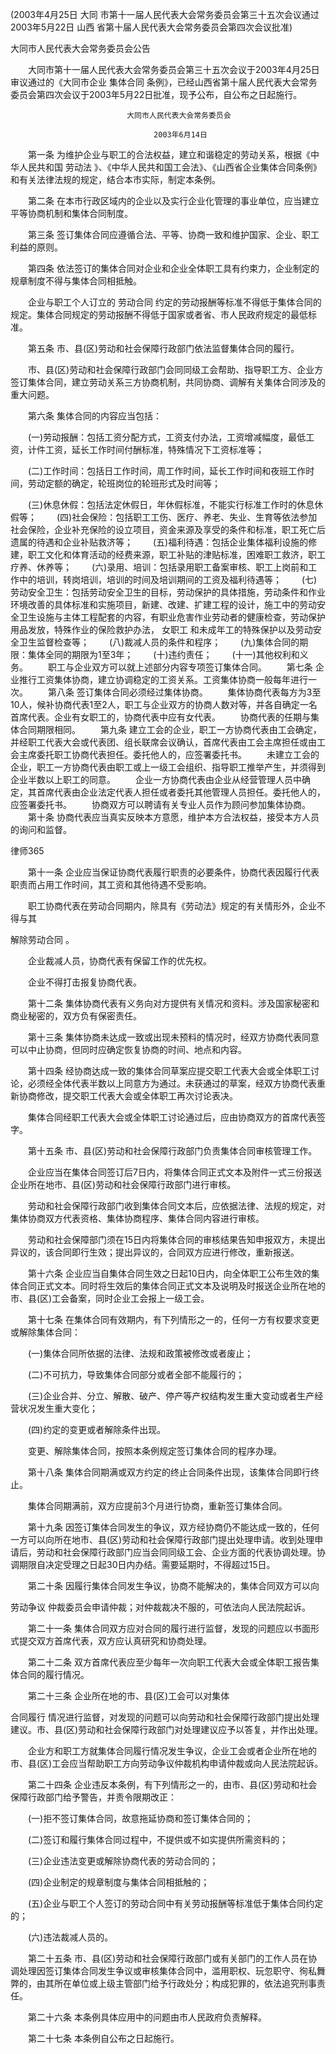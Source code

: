 
 (2003年4月25日
大同
市第十一届人民代表大会常务委员会第三十五次会议通过2003年5月22日
山西
省第十届人民代表大会常务委员会第四次会议批准)
 
 
 
  大同市人民代表大会常务委员会公告
 
 
 
 　　大同市第十一届人民代表大会常务委员会第三十五次会议于2003年4月25日审议通过的《大同市企业
集体合同
条例》，已经山西省第十届人民代表大会常务委员会第四次会议于2003年5月22日批准，现予公布，自公布之日起施行。
 
 
                              大同市人民代表大会常务委员会
 
                                    2003年6月14日
   
 
 　　第一条 为维护企业与职工的合法权益，建立和谐稳定的劳动关系，根据《中华人民共和国
劳动法
》、《中华人民共和国工会法》、《山西省企业集体合同条例》和有关法律法规的规定，结合本市实际，制定本条例。
 
 
 　　第二条 在本市行政区域内的企业以及实行企业化管理的事业单位，应当建立平等协商机制和集体合同制度。
 
 
 　　第三条 签订集体合同应遵循合法、平等、协商一致和维护国家、企业、职工利益的原则。
 
 
 
 　　第四条 依法签订的集体合同对企业和企业全体职工具有约束力，企业制定的规章制度不得与集体合同相抵触。
 
 
 　　企业与职工个人订立的
劳动合同
约定的劳动报酬等标准不得低于集体合同的规定。集体合同规定的劳动报酬不得低于国家或者省、市人民政府规定的最低标准。
 
 
 　　第五条 市、县(区)劳动和社会保障行政部门依法监督集体合同的履行。
 
 　　市、县(区)劳动和社会保障行政部门会同同级工会帮助、指导职工方、企业方签订集体合同，建立劳动关系三方协商机制，共同协商、调解有关集体合同涉及的重大问题。
 
 
 　　第六条 集体合同的内容应当包括：
 
 
 　　(一)劳动报酬：包括工资分配方式，工资支付办法，工资增减幅度，最低工资，计件工资，延长工作时间付酬标准，特殊情况下工资标准等；
 
 
 　　(二)工作时间：包括日工作时间，周工作时间，延长工作时间和夜班工作时间，劳动定额的确定，轮班岗位的轮班形式及时间等；
 
 　　(三)休息休假：包括法定休假日，年休假标准，不能实行标准工作时的休息休假等；
 　　(四)社会保险：包括职工工伤、医疗、养老、失业、生育等依法参加社会保险，企业补充保险的设立项目，资金来源及享受的条件和标准，职工死亡后遗属的待遇和企业补贴救济等；
 　　(五)福利待遇：包括企业集体福利设施的修建，职工文化和体育活动的经费来源，职工补贴的津贴标准，困难职工救济，职工疗养、休养等；
 　　(六)录用、培训：包括录用职工备案审核、职工上岗前和工作中的培训，转岗培训，培训的时间及培训期间的工资及福利待遇等；
 　　(七)劳动安全卫生：包括劳动安全卫生的目标，劳动保护的具体措施，劳动条件和作业环境改善的具体标准和实施项目，新建、改建、扩建工程的设计，施工中的劳动安全卫生设施与主体工程配套的内容，有职业危害作业劳动者的健康检查，劳动保护用品发放，特殊作业的保险救护办法，
女职工
和未成年工的特殊保护以及劳动安全卫生监督检查等；
 　　(八)裁减人员的条件和程序；
 　　(九)集体合同的期限：集体全同的期限为1至3年；
 　　(十)违约责任；
 　　(十一)其他权利和义务。
 　　职工与企业双方可以就上述部分内容专项签订集体合同。
 　　第七条 企业推行工资集体协商，建立协调稳定的工资关系。工资集体协商一般每年进行一次。
 　　第八条 签订集体合同必须经过集体协商。
 　　集体协商代表每方为3至10人，候补协商代表1至2人，职工与企业双方的协商人数对等，并各自确定一名首席代表。企业有女职工的，协商代表中应有女代表。
 　　协商代表的任期与集体合同期限相同。
 　　第九条 建立工会的企业，职工一方协商代表由工会确定，并经职工代表大会或代表团、组长联席会议确认，首席代表由工会主席担任或由工会主席委托职工协商代表担任。委托他人的，应签署委托书。
 　　未建立工会的企业，职工一方协商代表由职工或上一级工会组织、指导职工推举产生，并须得到企业半数以上职工的同意。
 　　企业一方协商代表由企业从经营管理人员中确定，其首席代表由企业法定代表人担任或者委托其他管理人员担任。委托他人的，应签署委托书。
 　　协商双方可以聘请有关专业人员作为顾问参加集体协商。
 　　第十条 协商代表应当真实反映本方意愿，维护本方合法权益，接受本方人员的询问和监督。




 
律师365






 　　第十一条 企业应当保证协商代表履行职责的必要条件，协商代表因履行代表职责而占用工作时间，其工资和其他待遇不受影响。

 　　职工协商代表在劳动合同期内，除具有《劳动法》规定的有关情形外，企业不得与其

解除劳动合同
。

 　　企业裁减人员，协商代表有保留工作的优先权。

 　　企业不得打击报复协商代表。

 　　第十二条 集体协商代表有义务向对方提供有关情况和资料。涉及国家秘密和商业秘密的，双方负有保密责任。

 　　第十三条 集体协商未达成一致或出现未预料的情况时，经双方协商代表同意可以中止协商，但同时应确定恢复协商的时间、地点和内容。

 　　第十四条 经协商达成一致的集体合同草案应提交职工代表大会或全体职工讨论，必须经全体代表半数以上同意方为通过。未获通过的草案，经双方协商代表重新协商修改，提交职工代表大会或全体职工再次讨论表决。

 　　集体合同经职工代表大会或全体职工讨论通过后，应由协商双方的首席代表签字。

 　　第十五条 市、县(区)劳动和社会保障行政部门负责集体合同审核管理工作。

 　　企业应当在集体合同签订后7日内，将集体合同正式文本及附件一式三份报送企业所在地市、县(区)劳动和社会保障行政部门进行审核。

 　　劳动和社会保障行政部门收到集体合同文本后，应依据法律、法规的规定，对集体协商双方代表资格、集体协商程序、集体合同内容进行审核。

 　　劳动和社会保障部门须在15日内将集体合同的审核结果告知申报双方，未提出异议的，该合同即行生效；提出异议的，合同双方应进行修改，重新报送。

 　　第十六条 企业应当自集体合同生效之日起10日内，向全体职工公布生效的集体合同正式文本。同时将生效后的集体合同正式文本及说明及时报送企业所在地的市、县(区)工会备案，同时企业工会报上一级工会。

 　　第十七条 在集体合同有效期内，有下列情形之一的，任何一方有权要求变更或解除集体合同：

 　　(一)集体合同所依据的法律、法规和政策被修改或者废止；

 　　(二)不可抗力，导致集体合同部分或者全部不能履行的；

 　　(三)企业合并、分立、解散、破产、停产等产权结构发生重大变动或者生产经营状况发生重大变化；

 　　(四)约定的变更或者解除条件出现。

 　　变更、解除集体合同，按照本条例规定签订集体合同的程序办理。

 　　第十八条 集体合同期满或双方约定的终止合同条件出现，该集体合同即行终止。

 　　集体合同期满前，双方应提前3个月进行协商，重新签订集体合同。

 　　第十九条 因签订集体合同发生的争议，双方经协商仍不能达成一致的，任何一方可以向所在地市、县(区)劳动和社会保障行政部门提出处理申请。收到处理申请后，劳动和社会保障行政部门应当会同同级工会、企业方面的代表协调处理。协调期限自决定受理之日起30日内办结。需要延期时，不得超过15日。

 　　第二十条 因履行集体合同发生争议，协商不能解决的，集体合同双方可以向

劳动争议
仲裁委员会申请仲裁；对仲裁裁决不服的，可依法向人民法院起诉。

 　　第二十一条 集体合同双方应对合同的履行进行监督，发现的问题应以书面形式提交双方首席代表，双方应认真研究和协商处理。

 　　第二十二条 双方首席代表应至少每年一次向职工代表大会或全体职工报告集体合同的履行情况。

 　　第二十三条 企业所在地的市、县(区)工会可以对集体

合同履行
情况进行监督，对发现的问题可以向劳动和社会保障行政部门提出处理建议。市、县(区)劳动和社会保障行政部门对处理建议应予以答复，并作出处理。

 　　企业方和职工方就集体合同履行情况发生争议，企业工会或者企业所在地的市、县(区)工会应当帮助职工方向劳动争议仲裁机构申请仲裁或向人民法院起诉。

 　　第二十四条 企业违反本条例，有下列情形之一的，由市、县(区)劳动和社会保障行政部门给予警告，并责令限期改正：

 　　(一)拒不签订集体合同，故意拖延协商和签订集体合同的；

 　　(二)签订和履行集体合同过程中，不提供或不如实提供所需资料的；

 　　(三)企业违法变更或解除协商代表的劳动合同的；

 　　(四)企业制定的规章制度与集体合同相抵触的；

 　　(五)企业与职工个人签订的劳动合同中有关劳动报酬等标准低于集体合同约定的；

 　　(六)违法裁减人员的。

 　　第二十五条 市、县(区)劳动和社会保障行政部门或有关部门的工作人员在协调处理因签订集体合同发生争议或审核集体合同中，滥用职权、玩忽职守、徇私舞弊的，由其所在单位或上级主管部门给予行政处分；构成犯罪的，依法追究刑事责任。

 　　第二十六条 本条例具体应用中的问题由市人民政府负责解释。

 　　第二十七条 本条例自公布之日起施行。

 

 


 

 
 
 
 
 
  


  
 

  


  


  
 
 
 
 

